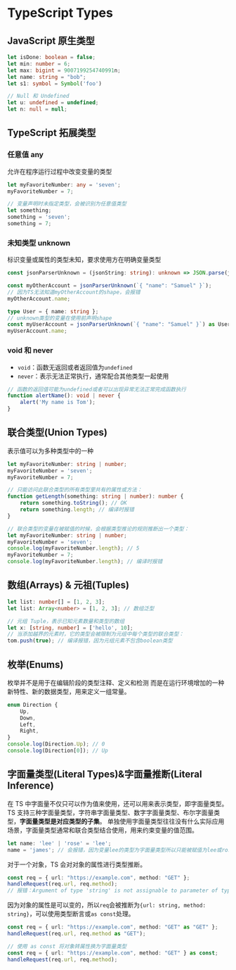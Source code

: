# TypeScript Types

## JavaScript 原生类型

```TypeScript
let isDone: boolean = false;
let min: number = 6;
let max: bigint = 9007199254740991n;
let name: string = "bob";
let s1: symbol = Symbol('foo')

// Null 和 Undefined
let u: undefined = undefined;
let n: null = null;
```

## TypeScript 拓展类型

### 任意值 any

允许在程序运行过程中改变变量的类型

```TypeScript
let myFavoriteNumber: any = 'seven';
myFavoriteNumber = 7;

// 变量声明时未指定类型，会被识别为任意值类型
let something;
something = 'seven';
something = 7;
```

### 未知类型 unknown

标识变量或属性的类型未知，要求使用方在明确变量类型

```TypeScript
const jsonParserUnknown = (jsonString: string): unknown => JSON.parse(jsonString);

const myOtherAccount = jsonParserUnknown(`{ "name": "Samuel" }`);
// 因为TS无法知道myOtherAccount的shape，会报错
myOtherAccount.name;

type User = { name: string };
// unknown类型的变量在使用前声明shape
const myUserAccount = jsonParserUnknown(`{ "name": "Samuel" }`) as User;
myUserAccount.name;
```

### void 和 never

- `void`：函数无返回或者返回值为`undefined`
- `never`：表示无法正常执行，通常配合其他类型一起使用

```TypeScript
// 函数的返回值可能为undefined或者可以出现异常无法正常完成函数执行
function alertName(): void | never {
    alert('My name is Tom');
}
```

## 联合类型(Union Types)

表示值可以为多种类型中的一种

```TypeScript
let myFavoriteNumber: string | number;
myFavoriteNumber = 'seven';
myFavoriteNumber = 7;

// 只能访问此联合类型的所有类型里共有的属性或方法：
function getLength(something: string | number): number {
    return something.toString(); // OK
    return something.length; // 编译时报错
}

// 联合类型的变量在被赋值的时候，会根据类型推论的规则推断出一个类型：
let myFavoriteNumber: string | number;
myFavoriteNumber = 'seven';
console.log(myFavoriteNumber.length); // 5
myFavoriteNumber = 7;
console.log(myFavoriteNumber.length); // 编译时报错
```

## 数组(Arrays) & 元祖(Tuples)

```TypeScript
let list: number[] = [1, 2, 3];
let list: Array<number> = [1, 2, 3]; // 数组泛型

// 元组 Tuple，表示已知元素数量和类型的数组
let x: [string, number] = ['hello', 10];
// 当添加越界的元素时，它的类型会被限制为元组中每个类型的联合类型：
tom.push(true); // 编译报错，因为元组元素不包含boolean类型
```

## 枚举(Enums)

枚举并不是用于在编辑阶段的类型注释、定义和检测
而是在运行环境增加的一种新特性、新的数据类型，用来定义一组常量。

```TypeScript
enum Direction {
    Up,
    Down,
    Left,
    Right,
}
console.log(Direction.Up); // 0
console.log(Direction[0]); // Up
```

## 字面量类型(Literal Types)&字面量推断(Literal Inference)

在 TS 中字面量不仅只可以作为值来使用，还可以用来表示类型，即字面量类型。
TS 支持三种字面量类型，字符串字面量类型、数字字面量类型、布尔字面量类型，**字面量类型是对应类型的子集**。
单独使用字面量类型往往没有什么实际应用场景，字面量类型通常和联合类型结合使用，用来约束变量的值范围。

```TypeScript
let name: 'lee' | 'rose' = 'lee';
name = 'james'; // 会报错，因为变量lee的类型为字面量类型所以只能被赋值为lee或rose
```

对于一个对象，TS 会对对象的属性进行类型推断。

```TypeScript
const req = { url: "https://example.com", method: "GET" };
handleRequest(req.url, req.method);
// 报错：Argument of type 'string' is not assignable to parameter of type '"GET" | "POST"'.
```

因为对象的属性是可以变的，所以`req`会被推断为`{url: string, method: string}`，可以使用类型断言或`as const`处理。

```TypeScript
const req = { url: "https://example.com", method: "GET" as "GET" };
handleRequest(req.url, req.method as "GET");

// 使用 as const 将对象转属性换为字面量类型
const req = { url: "https://example.com", method: "GET" } as const;
handleRequest(req.url, req.method);
```
